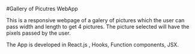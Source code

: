 #Gallery of Picutres WebApp

This is a responsive webpage of a galery of pictures which the user can pass width and length to get 4 pictures. 
The picture selected will have the pixels passed by the user.

The App is developed in React.js , Hooks, Function components, JSX.
